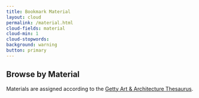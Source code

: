```yaml
---
title: Bookmark Material
layout: cloud
permalink: /material.html
cloud-fields: material
cloud-min: 1
cloud-stopwords:
background: warning
button: primary
---
```


## Browse by Material

Materials are assigned according to the [Getty Art & Architecture Thesaurus](https://www.getty.edu/vow/AATHierarchy?find=paper&logic=AND&note=&page=1&subjectid=300014109).
